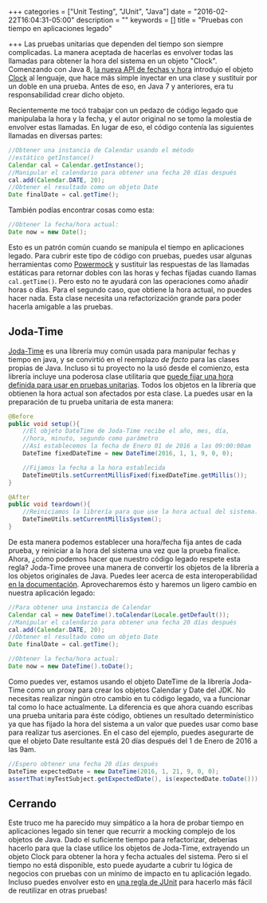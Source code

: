 +++
categories = ["Unit Testing", "JUnit", "Java"]
date = "2016-02-22T16:04:31-05:00"
description = ""
keywords = []
title = "Pruebas con tiempo en aplicaciones legado"

+++
Las pruebas unitarias que dependen del tiempo son siempre complicadas. La manera aceptada de hacerlas es envolver todas las llamadas para obtener la hora del sistema en un objeto "Clock". Comenzando con Java 8, [la nueva API de fechas y hora](https://jcp.org/en/jsr/detail?id=310) introdujo el objeto [Clock](https://docs.oracle.com/javase/8/docs/api/java/time/Clock.html) al lenguaje, que hace más simple inyectar en una clase y sustituir por un doble en una prueba. Antes de eso, en Java 7 y anteriores, era tu responsabilidad crear dicho objeto.

Recientemente me tocó trabajar con un pedazo de código legado que manipulaba la hora y la fecha, y el autor original no se tomo la molestia de envolver estas llamadas. En lugar de eso, el código contenía las siguientes llamadas en diversas partes:

``` java
//Obtener una instancia de Calendar usando el método 
//estático getInstance()
Calendar cal = Calendar.getInstance();
//Manipular el calendario para obtener una fecha 20 días después
cal.add(Calendar.DATE, 20);
//Obtener el resultado como un objeto Date
Date finalDate = cal.getTime();
``` 

También podías encontrar cosas como esta:
``` java
//Obtener la fecha/hora actual:
Date now = new Date();
```

Esto es un patrón común cuando se manipula el tiempo en aplicaciones legado. Para cubrir este tipo de código con pruebas, puedes usar algunas herramientas como [Powermock](https://github.com/jayway/powermock) y sustituir las respuestas de las llamadas estáticas para retornar dobles con las horas y fechas fijadas cuando llamas `cal.getTime()`. Pero esto no te ayudará con las operaciones como añadir horas o días. Para el segundo caso, que obtiene la hora actual, no puedes hacer nada. Esta clase necesita una refactorización grande para poder hacerla amigable a las pruebas.

## Joda-Time

[Joda-Time](http://www.joda.org/joda-time/index.html) es una librería muy común usada para manipular fechas y tiempo en java, y se convirtió en el reemplazo *de facto* para las clases propias de Java. Incluso si tu proyecto no la usó desde el comienzo, esta librería incluye una poderosa clase utilitaria que [puede fijar una hora definida para usar en pruebas unitarias](http://www.joda.org/joda-time/userguide.html#Change_the_Current_Time). Todos los objetos en la librería que obtienen la hora actual son afectados por esta clase. La puedes usar en la preparación de tu prueba unitaria de esta manera:

``` java
@Before
public void setup(){
    //El objeto DateTime de Joda-Time recibe el año, mes, día, 
    //hora, minuto, segundo como parámetro
    //Así establecemos la fecha de Enero 01 de 2016 a las 09:00:00am
    DateTime fixedDateTime = new DateTime(2016, 1, 1, 9, 0, 0);

    //Fijamos la fecha a la hora establecida
    DateTimeUtils.setCurrentMillisFixed(fixedDateTime.getMillis());
}

@After
public void teardown(){
    //Reiniciamos la librería para que use la hora actual del sistema.
    DateTimeUtils.setCurrentMillisSystem();
}
```

De esta manera podemos establecer una hora/fecha fija antes de cada prueba, y reiniciar a la hora del sistema una vez que la prueba finalice. Ahora, ¿cómo podemos hacer que nuestro código legado respete esta regla? Joda-Time provee una manera de convertir los objetos de la librería a los objetos originales de Java. Puedes leer acerca de esta interoperabilidad [en la documentación](http://www.joda.org/joda-time/userguide.html#JDK_Interoperability). Aprovecharemos ésto y haremos un ligero cambio en nuestra aplicación legado:

``` java
//Para obtener una instancia de Calendar
Calendar cal = new DateTime().toCalendar(Locale.getDefault());
//Manipular el calendario para obtener una fecha 20 días después
cal.add(Calendar.DATE, 20);
//Obtener el resultado como un objeto Date
Date finalDate = cal.getTime();
```

``` java
//Obtener la fecha/hora actual:
Date now = new DateTime().toDate();
```

Como puedes ver, estamos usando el objeto DateTime de la librería Joda-Time como un proxy para crear los objetos Calendar y Date del JDK. No necesitas realizar ningún otro cambio en tu código legado, va a funcionar tal como lo hace actualmente. La diferencia es que ahora cuando escribas una prueba unitaria para éste código, obtienes un resultado determinístico ya que has fijado la hora del sistema a un valor que puedes usar como base para realizar tus aserciones. En el caso del ejemplo, puedes asegurarte de que el objeto Date resultante está 20 días después del 1 de Enero de 2016 a las 9am.

``` java
//Espero obtener una fecha 20 días después
DateTime expectedDate = new DateTime(2016, 1, 21, 9, 0, 0); 
assertThat(myTestSubject.getExpectedDate(), is(expectedDate.toDate()));
```

## Cerrando

Este truco me ha parecido muy simpático a la hora de probar tiempo en aplicaciones legado sin tener que recurrir a mocking complejo de los objetos de Java. Dado el suficiente tiempo para refactorizar, deberías hacerlo para que la clase utilice los objetos de Joda-Time, extrayendo un objeto Clock para obtener la hora y fecha actuales del sistema. Pero si el tiempo no está disponible, esto puede ayudarte a cubrir tu lógica de negocios con pruebas con un mínimo de impacto en tu aplicación legado. Incluso puedes envolver esto en [una regla de JUnit](https://github.com/junit-team/junit/wiki/Rules) para hacerlo más fácil de reutilizar en otras pruebas!

